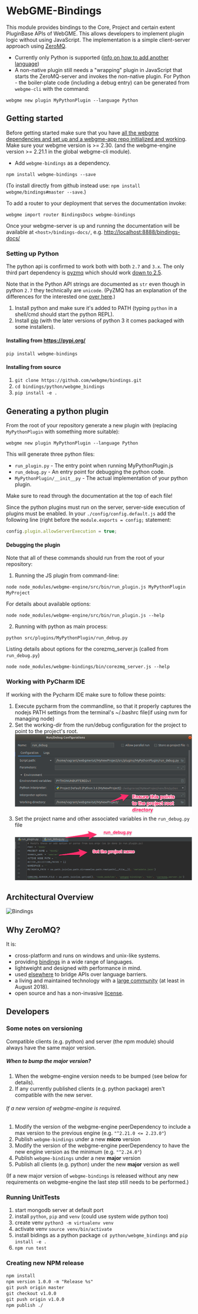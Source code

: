 

# WebGME-Bindings
This module provides bindings to the Core, Project and certain extent
PluginBase APIs of WebGME. This allows developers to implement plugin logic
without using JavaScript. The implementation is a simple client-server
approach using [ZeroMQ](http://zeromq.org/).

- Currently only Python is supported ([info on how to add another language](./scripts/README.md))
- A non-native plugin still needs a "wrapping" plugin in JavaScript that starts the ZeroMQ-server
and invokes the non-native plugin. For Python - the boiler-plate code (including a debug entry) can be
generated from `webgme-cli` with the command:
```
webgme new plugin MyPythonPlugin --language Python
```


## Getting started
Before getting started make sure that you have [all the webgme dependencies and set
up and a webgme-app repo initialized and working](https://webgme.readthedocs.io/en/latest/getting_started/dependencies.html).
Make sure your webgme version is >= 2.30. (and the webgme-engine version >= 2.21.1 in the global webgme-cli module).

- Add `webgme-bindings` as a dependency.
```
npm install webgme-bindings --save
```

(To install directly from github instead use: `npm install webgme/bindings#master --save`.)

To add a router to your deployment that serves the documentation invoke:
```
webgme import router BindingsDocs webgme-bindings
```

Once your webgme-server is up and running the documentation will be available at `<host>/bindings-docs/`,
e.g. [http://localhost:8888/bindings-docs/](http://localhost:8888/bindings-docs/)

### Setting up Python
The python api is confirmed to work both with both `2.7` and `3.x`. The only third part dependency is
[pyzmq](https://github.com/zeromq/pyzmq) which should work [down to 2.5](https://pyzmq.readthedocs.io/en/latest/pyversions.html).

Note that in the Python API strings are documented as `str` even though in python `2.7` they technically are `unicode`.
(PyZMQ has an explanation of the differences for the interested one [over here](https://pyzmq.readthedocs.io/en/latest/unicode.html).)

1. Install python and make sure it's added to PATH (typing `python` in a shell/cmd should start the python REPL).
2. Install [pip](https://pypi.org/project/pip/) (with the later versions of python 3 it comes packaged with some installers).

#### Installing from https://pypi.org/

```pip install webgme-bindings```

#### Installing from source
1. ```git clone https://github.com/webgme/bindings.git```
2. `cd bindings/python/webgme_bindings`
3. `pip install -e .`


## Generating a python plugin
From the root of your repository generate a new plugin with (replacing `MyPythonPlugin` with something more suitable):
```
webgme new plugin MyPythonPlugin --language Python
```

This will generate three python files:
- `run_plugin.py` - The entry point when running MyPythonPlugin.js
- `run_debug.py` - An entry point for debugging the python code.
- `MyPythonPlugin/__init__py` - The actual implementation of your python plugin.

Make sure to read through the documentation at the top of each file!

Since the python plugins must run on the server, server-side execution of plugins must be enabled.
In your `./config/config.default.js` add the following line (right before the `module.exports = config;` statement:
```javascript
config.plugin.allowServerExecution = true;
```

#### Debugging the plugin
Note that all of these commands should run from the root of your repository:
1. Running the JS plugin from command-line:
```
node node_modules/webgme-engine/src/bin/run_plugin.js MyPythonPlugin MyProject
```
For details about available options:
```
node node_modules/webgme-engine/src/bin/run_plugin.js --help
```
2. Running with python as main process:
```
python src/plugins/MyPythonPlugin/run_debug.py
```
Listing details about options for the corezmq_server.js (called from `run_debug.py`)
```
node node_modules/webgme-bindings/bin/corezmq_server.js --help
```

### Working with PyCharm IDE

If working with the Pycharm IDE make sure to follow these points:
1. Execute pycharm from the commandline, so that it properly captures the
nodejs PATH settings from the terminal's ~/.bashrc file(if using nvm for managing node)
2. Set the working-dir from the run/debug configuration for the project to point to the project's root.
![Pycharm Setting1](images/pycharm_setting_config.png "PyCharm Config")
3. Set the project name and other associated variables in the `run_debug.py` file
![Pycharm Setting](images/pycharm_setting_rundebug.png "PyCharm Debug Config")



## Architectural Overview
![Bindings](images/PythonBindings.png "Architectural overview")

## Why ZeroMQ?
It is:
- cross-platform and runs on windows and unix-like systems.
- providing [bindings](http://zeromq.org/bindings:_start) in a wide range of languages.
- lightweight and designed with performance in mind.
- used [elsewhere](http://www.zerorpc.io/) to bridge APIs over language barriers.
- a living and maintained technology with a [large community](https://github.com/zeromq) (at least in August 2018).
- open source and has a non-invasive [license](http://zeromq.org/area:licensing).


## Developers
### Some notes on versioning
Compatible clients (e.g. python) and server (the npm module) should always have the same major version.

##### When to bump the major version?
1. When the webgme-engine version needs to be bumped (see below for details).
2. If any currently published clients (e.g. python package) aren't compatible with the new server.

###### If a new version of webgme-engine is required.

1. Modify the version of the webgme-engine peerDependency to include a max version to the previous engine (e.g. `"^2.21.0 <= 2.23.0"`)
2. Publish `webgme-bindings` under a new **micro** version
3. Modify the version of the webgme-engine peerDependency to have the new engine version as the minimum (e.g. `"^2.24.0"`)
4. Publish `webgme-bindings` under a new **major** version
5. Publish all clients (e.g. python) under the new **major** version as well

(If a new major version of `webgme-bindings` is released without any new requirements on webgme-engine the last step still needs to be performed.)

### Running UnitTests
1. start mongodb server at default port
2. install `python`, `pip` and `venv` (could use system wide python too)
3. create venv `python3 -m virtualenv venv`
4. activate venv `source venv/bin/activate`
5. install bidings as a python package `cd python/webgme_bindings` and `pip install -e .`
6. `npm run test`

### Creating new NPM release
 ```
 npm install
 npm version 1.0.0 -m "Release %s"
 git push origin master
 git checkout v1.0.0
 git push origin v1.0.0
 npm publish ./
 ```
